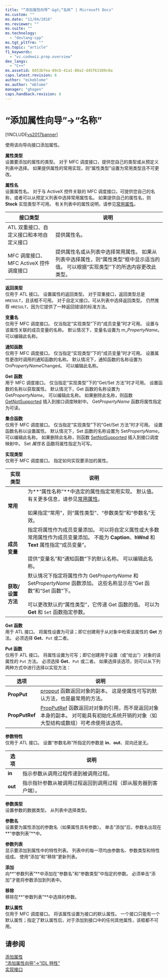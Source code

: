 ```yaml
---
title: "“添加属性向导”-&gt;“名称” | Microsoft Docs"
ms.custom: ""
ms.date: "11/04/2016"
ms.reviewer: ""
ms.suite: ""
ms.technology: 
  - "devlang-cpp"
ms.tgt_pltfrm: ""
ms.topic: "article"
f1_keywords: 
  - "vc.codewiz.prop.overview"
dev_langs: 
  - "C++"
ms.assetid: 0453b7ea-89cb-41a1-80a2-d45f61589c0a
caps.latest.revision: 6
author: "mikeblome"
ms.author: "mblome"
manager: "ghogen"
caps.handback.revision: 6
---
```

# “添加属性向导”-&gt;“名称”
[!INCLUDE[vs2017banner](../assembler/inline/includes/vs2017banner.md)]

使用该向导向接口添加属性。  
  
 **属性类型**  
 设置要添加的属性的类型。  对于 MFC 调度接口，提供您自己的类型或从预定义列表中选择。  如果提供属性的常用实现，则“属性类型”设置为常用类型且不可更改。  
  
 **属性名**  
 设置属性名。  对于与 ActiveX 控件关联的 MFC 调度接口，可提供您自己的名称，或者可以从预定义列表中选择常用属性名。  如果提供自己的属性名，则 **Stock** 实现类型不可用。  有关列表中的属性说明，请参见[常用属性](../ide/stock-properties.md)。  
  
|接口类型|说明|  
|----------|--------|  
|ATL 双重接口、自定义接口和本地自定义接口|提供属性名。|  
|MFC 调度接口、MFC ActiveX 控件调度接口|提供属性名或从列表中选择常用属性。  如果从列表中选择属性，则“属性类型”框中显示适当的值。  可以根据“实现类型”下的所选内容更改此类型。|  
  
 **返回类型**  
 仅用于 ATL 接口。  设置属性的返回类型。  对于双重接口，返回类型总是 `HRESULT`，且该框不可用。  对于自定义接口，可从列表中选择返回类型。  仍然推荐 `HRESULT`，因为它提供了一种返回错误的标准方法。  
  
 **变量名**  
 仅用于 MFC 调度接口。  仅当指定“实现类型”下的“成员变量”时才可用。  设置与该属性关联的成员变量的名称。  默认情况下，变量名设置为 m\_*PropertyName*。  可以编辑此名称。  
  
 **通知函数**  
 仅用于 MFC 调度接口。  仅当指定“实现类型”下的“成员变量”时才可用。  设置属性更改时调用的通知函数的名称。  默认情况下，通知函数的名称设置为 On*PropertyName*Changed。  可以编辑此名称。  
  
 **Get 函数**  
 用于 MFC 调度接口。  仅当指定“实现类型”下的“Get\/Set 方法”时才可用。  设置函数的名称以获取属性。  默认情况下，Get 函数的名称设置为 Get*PropertyName*。  可以编辑此名称。  如果删除此名称，则函数 [GetNotSupported](../Topic/COleControl::GetNotSupported.md) 插入到接口调度映射中。  Get*PropertyName* 函数将属性指定为可读。  
  
 **集合函数**  
 仅用于 MFC 调度接口。  仅当指定“实现类型”下的“Get\/Set 方法”时才可用。  设置函数名称以设置属性。  默认情况下，Set 函数的名称设置为 Set*PropertyName*。  可以编辑此名称。  如果删除此名称，则函数 [SetNotSupported](../Topic/COleControl::SetNotSupported.md) 插入到接口调度映射中。  Set *属性名* 函数将属性指定为可写。  
  
 **实现类型**  
 仅用于 MFC 调度接口。  指定如何实现要添加的属性。  
  
|实现类型|说明|  
|----------|--------|  
|**常用**|为**“属性名称”**中选定的属性指定常用实现。  默认值。  有关更多信息，请参见[常用属性](../ide/stock-properties.md)。<br /><br /> 如果指定“常用”，则“属性类型”、“参数类型”和“参数名”无效。|  
|**成员变量**|指定将属性作为成员变量添加。  可以将自定义属性或大多数常用属性作为成员变量添加。  不能为 **Caption**、**hWnd** 和 **Text** 属性指定“成员变量”。<br /><br /> 提供“变量名”和“通知函数”下的默认名称。  可以编辑此名称。|  
|**获取\/设置方法**|默认情况下指定将属性作为 Get*PropertyName* 和 Set*PropertyName* 函数添加。  这些名称显示在“Get 函数”和“Set 函数”下。<br /><br /> 可以更改默认的“属性类型”，它传递 Get 函数的值。  可以为 **Get** 和 `Set` 函数指定参数。|  
  
 **Get 函数**  
 用于 ATL 接口。  将属性设置为可读；即它创建用于从对象中检索该属性的 **Get** 方法。  必须选择 **Get**、`Put` 或二者。  
  
 **Put 函数**  
 仅用于 ATL 接口。  将属性设置为可写；即它创建用于设置（或“给出”）对象的该属性的 `Put` 方法。  必须选择 **Get**、`Put` 或二者。  如果选择该选项，则可以从下列两种方式中进行选择以实现方法：  
  
|选项|说明|  
|--------|--------|  
|**PropPut**|[propput](../windows/propput.md) 函数返回对象的副本。  这是使属性可写的默认方法，也是最常用的方法。|  
|**PropPutRef**|[PropPutRef](../windows/propputref.md) 函数返回对对象的引用，而不是返回对象本身的副本。  对可能具有初始化系统开销的对象（如大型结构或数组）可考虑使用该选项。|  
  
 **参数特性**  
 仅用于 ATL 接口。  设置“参数名称”所指定的参数是 **in**、**out**、双向还是无。  
  
|选项|说明|  
|--------|--------|  
|**in**|指示参数从调用过程传递到被调用过程。|  
|**out**|指示指针参数从被调用过程返回到调用过程（即从服务器到客户端）。|  
  
 **参数类型**  
 设置参数的数据类型。  从列表中选择类型。  
  
 **参数名**  
 设置要为属性添加的参数名（如果属性具有参数）。  单击“添加”后，参数名出现在**“参数列表”**中。  
  
 **参数列表**  
 显示要添加到属性中的特性列表。  列表中的每一项均由参数名、参数类型和特性组成。  使用“添加”和“移除”更新列表。  
  
 **添加**  
 向**“参数列表”**中添加在“参数名”和“参数类型”中指定的参数。  必须单击“添加”才能将参数添加到列表中。  
  
 **移除**  
 移除在**“参数列表”**中选择的参数。  
  
 **默认属性**  
 仅用于 MFC 调度接口。  将该属性设置为接口的默认属性。  一个接口只能有一个默认属性；指定了默认属性后，对于添加到接口中的任何其他属性，该框都不可用。  
  
## 请参阅  
 [添加属性](../ide/adding-a-property-visual-cpp.md)   
 [“添加属性向导”\-\>“IDL 特性”](../ide/idl-attributes-add-property-wizard.md)   
 [实现接口](../ide/implementing-an-interface-visual-cpp.md)